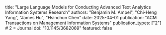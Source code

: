 title: "Large Language Models for Conducting Advanced Text Analytics Information Systems Research"
authors: "Benjamin M. Ampel", "Chi-Heng Yang", "James Hu", "Hsinchun Chen"
date: 2025-04-01
publication: "ACM Transactions on Management Information Systems"
publication_types: ["2"]   # 2 = Journal
doi: "10.1145/3682069"
featured: false
